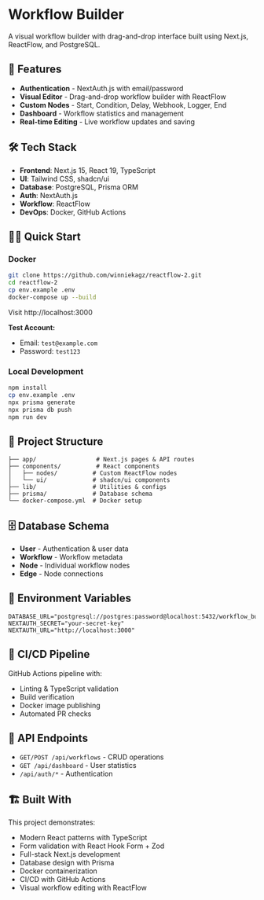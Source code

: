 # Workflow Builder

A visual workflow builder with drag-and-drop interface built using Next.js, ReactFlow, and PostgreSQL.

## 🚀 Features

- **Authentication** - NextAuth.js with email/password
- **Visual Editor** - Drag-and-drop workflow builder with ReactFlow
- **Custom Nodes** - Start, Condition, Delay, Webhook, Logger, End
- **Dashboard** - Workflow statistics and management
- **Real-time Editing** - Live workflow updates and saving

## 🛠️ Tech Stack

- **Frontend**: Next.js 15, React 19, TypeScript
- **UI**: Tailwind CSS, shadcn/ui
- **Database**: PostgreSQL, Prisma ORM
- **Auth**: NextAuth.js
- **Workflow**: ReactFlow
- **DevOps**: Docker, GitHub Actions

## 🏃‍♂️ Quick Start

### Docker 
```bash
git clone https://github.com/winniekagz/reactflow-2.git
cd reactflow-2
cp env.example .env
docker-compose up --build
```

Visit http://localhost:3000

**Test Account:**
- Email: `test@example.com`
- Password: `test123`

### Local Development
```bash
npm install
cp env.example .env
npx prisma generate
npx prisma db push
npm run dev
```

## 📁 Project Structure

```
├── app/                 # Next.js pages & API routes
├── components/          # React components
│   ├── nodes/          # Custom ReactFlow nodes
│   └── ui/             # shadcn/ui components
├── lib/                # Utilities & configs
├── prisma/             # Database schema
└── docker-compose.yml  # Docker setup
```

## 🗄️ Database Schema

- **User** - Authentication & user data
- **Workflow** - Workflow metadata
- **Node** - Individual workflow nodes
- **Edge** - Node connections

## 🔧 Environment Variables

```env
DATABASE_URL="postgresql://postgres:password@localhost:5432/workflow_builder"
NEXTAUTH_SECRET="your-secret-key"
NEXTAUTH_URL="http://localhost:3000"
```

## 🚦 CI/CD Pipeline

GitHub Actions pipeline with:
- Linting & TypeScript validation
- Build verification  
- Docker image publishing
- Automated PR checks

## 📝 API Endpoints

- `GET/POST /api/workflows` - CRUD operations
- `GET /api/dashboard` - User statistics
- `/api/auth/*` - Authentication

## 🏗️ Built With

This project demonstrates:
- Modern React patterns with TypeScript
- Form validation with React Hook Form + Zod
- Full-stack Next.js development
- Database design with Prisma
- Docker containerization
- CI/CD with GitHub Actions
- Visual workflow editing with ReactFlow
